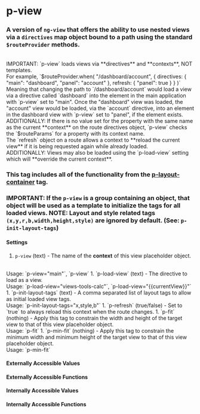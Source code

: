 # p-view

### A version of `ng-view` that offers the ability to use nested views via a `directives` map object bound to a path using the standard `$routeProvider` methods.
<br>
IMPORTANT: `p-view` loads views via **directives** and **contexts**, NOT templates.
<br>
For example, `$routeProvider.when( "/dashboard/account", { directives: { "main": "dashboard", "panel": "account" }, refresh: { "panel": true } } )`
<br>
Meaning that changing the path to `/dashboard/account` would load a view via a directive called `dashboard` into the element in the main application with `p-view` set to "main".
Once the "dashboard" view was loaded, the "account" view would be loaded, via the `account` directive, into an element in the dashboard view with `p-view` set to "panel",
if the element exists.
<br>
ADDITIONALLY: If there is no value set for the property with the same name as the current **context** on the route directives object, `p-view` checks the `$routeParams` for a property with its context name.
<br>
The `refresh` object on a route allows a context to **reload the current view** if it is being requested again while already loaded.
<br>
ADDITIONALLY: Views may also be loaded using the `p-load-view` setting which will **override the current context**.

### This tag includes all of the functionality from the [p-layout-container](layout/container.md) tag.

### IMPORTANT: If the `p-view` is a group containing an object, that object will be used as a template to initialize the tags for all loaded views. NOTE: Layout and style related tags `(x,y,r,b,width,height,style)` are ignored by default. (See: `p-init-layout-tags`)


#### Settings

1. `p-view` (text) - The name of the **context** of this view placeholder object.
<br>
Usage: `p-view="main"`, `p-view`
1. `p-load-view` (text) - The directive to load as a view.
<br>
Usage: `p-load-view="views-tools-calc"`, `p-load-view="{{currentView}}"`
1. `p-init-layout-tags` (text) - A comma separated list of layout tags to allow as initial loaded view tags.
<br>
Usage: `p-init-layout-tags="x,style,b"`
1. `p-refresh` (true/false) - Set to `true` to always reload this context when the route changes.
1. `p-fit` (nothing) - Apply this tag to constrain the width and height of the target view to that of this view placeholder object.
<br>
Usage: `p-fit`
1. `p-min-fit` (nothing) - Apply this tag to constrain the minimum width and minimum height of the target view to that of this view placeholder object.
<br>
Usage: `p-min-fit`


#### Externally Accessible Values



#### Externally Accessible Functions



#### Internally Accessible Values



#### Internally Accessible Functions


